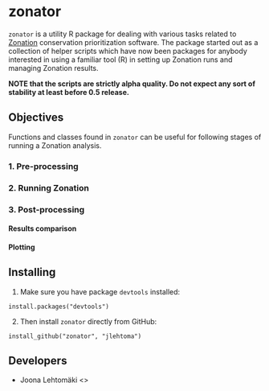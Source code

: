 # zonator

`zonator` is a utility R package for dealing with various tasks related to
[Zonation](http://www.helsinki.fi/bioscience/consplan/software/Zonation/index.html) 
conservation prioritization software. The package started out as a collection
of helper scripts which have now been packages for anybody interested in using
a familiar tool (R) in setting up Zonation runs and managing Zonation results.

**NOTE that the scripts are strictly alpha quality. Do not expect any sort 
of stability at least before 0.5 release.**

## Objectives

Functions and classes found in `zonator` can be useful for following stages
of running a Zonation analysis.

### 1. Pre-processing
### 2. Running Zonation
### 3. Post-processing

#### Results comparison

#### Plotting

## Installing

1. Make sure you have package `devtools` installed:  
```
install.packages("devtools")
```  

2. Then install `zonator` directly from GitHub:  
```
install_github("zonator", "jlehtoma")
```  

## Developers

* Joona Lehtomäki <>
